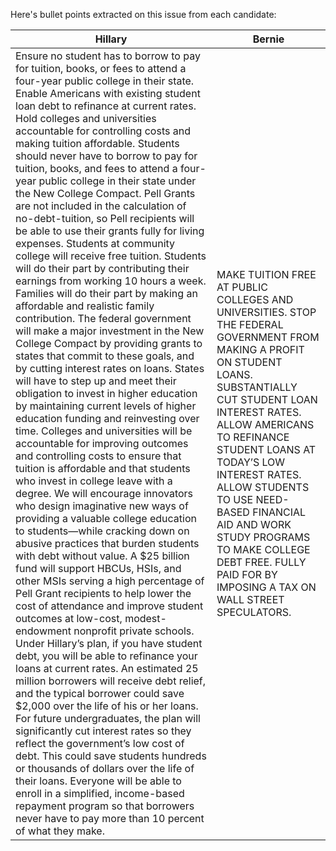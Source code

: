 Here's bullet points extracted on this issue from each candidate:

| Hillary | Bernie |
| ------  | -----  |
|  Ensure no student has to borrow to pay for tuition, books, or fees to attend a four-year public college in their state.   Enable Americans with existing student loan debt to refinance at current rates. Hold colleges and universities accountable for controlling costs and making tuition affordable.  Students should never have to borrow to pay for tuition, books, and fees to attend a four-year public college in their state under the New College Compact. Pell Grants are not included in the calculation of no-debt-tuition, so Pell recipients will be able to use their grants fully for living expenses. Students at community college will receive free tuition.   Students will do their part by contributing their earnings from working 10 hours a week.  Families will do their part by making an affordable and realistic family contribution.  The federal government will make a major investment in the New College Compact by providing grants to states that commit to these goals, and by cutting interest rates on loans.  States will have to step up and meet their obligation to invest in higher education by maintaining current levels of higher education funding and reinvesting over time.  Colleges and universities will be accountable for improving outcomes and controlling costs to ensure that tuition is affordable and that students who invest in college leave with a degree.  We will encourage innovators who design imaginative new ways of providing a valuable college education to students—while cracking down on abusive practices that burden students with debt without value.  A $25 billion fund will support HBCUs, HSIs, and other MSIs serving a high percentage of Pell Grant recipients to help lower the cost of attendance and improve student outcomes at low-cost, modest-endowment nonprofit private schools.   Under Hillary’s plan, if you have student debt, you will be able to refinance your loans at current rates. An estimated 25 million borrowers will receive debt relief, and the typical borrower could save $2,000 over the life of his or her loans.  For future undergraduates, the plan will significantly cut interest rates so they reflect the government’s low cost of debt. This could save students hundreds or thousands of dollars over the life of their loans.  Everyone will be able to enroll in a simplified, income-based repayment program so that borrowers never have to pay more than 10 percent of what they make. | MAKE TUITION FREE AT PUBLIC COLLEGES AND UNIVERSITIES. STOP THE FEDERAL GOVERNMENT FROM MAKING A PROFIT ON STUDENT LOANS. SUBSTANTIALLY CUT STUDENT LOAN INTEREST RATES. ALLOW AMERICANS TO REFINANCE STUDENT LOANS AT TODAY’S LOW INTEREST RATES. ALLOW STUDENTS TO USE NEED-BASED FINANCIAL AID AND WORK STUDY PROGRAMS TO MAKE COLLEGE DEBT FREE. FULLY PAID FOR BY IMPOSING A TAX ON WALL STREET SPECULATORS. |